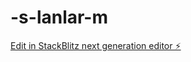 # -s-lanlar-m

[Edit in StackBlitz next generation editor ⚡️](https://stackblitz.com/~/github.com/kadircantek/-s-lanlar-m)